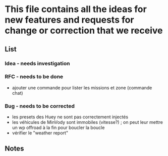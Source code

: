 # This file contains all the ideas for new features and requests for change or correction that we receive

## List

### Idea - needs investigation

### RFC - needs to be done

- ajouter une commande pour lister les missions et zone (commande chat)

### Bug - needs to be corrected

- les presets des Huey ne sont pas correctement injectés
- les véhicules de MinVody sont immobiles (vitesse?) ; on peut leur mettre un wp offroad à la fin pour boucler la boucle
- vérifier le "weather report"

## Notes
